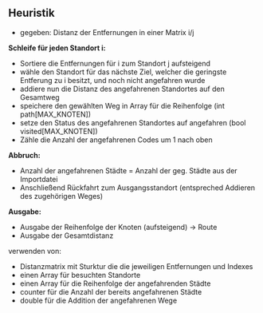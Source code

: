 ## Heuristik
* gegeben: Distanz der Entfernungen in einer Matrix i/j

**Schleife für jeden Standort i:**

* Sortiere die Entfernungen für i zum Standort j aufsteigend
* wähle den Standort für das nächste Ziel, welcher die geringste Entferung zu i besitzt, und noch nicht angefahren wurde
* addiere nun die Distanz des angefahrenen Standortes auf den Gesamtweg
* speichere den gewählten Weg in Array für die Reihenfolge (int path[MAX_KNOTEN])
* setze den Status des angefahrenen Standortes auf angefahren (bool visited[MAX_KNOTEN])
* Zähle die Anzahl der angefahrenen Codes um 1 nach oben

**Abbruch:**

* Anzahl der angefahrenen Städte = Anzahl der geg. Städte aus der Importdatei
* Anschließend Rückfahrt zum Ausgangsstandort (entspreched Addieren des zugehörigen Weges)

**Ausgabe:**

* Ausgabe der Reihenfolge der Knoten (aufsteigend) -> Route
* Ausgabe der Gesamtdistanz

verwenden von:
* Distanzmatrix mit Sturktur die die  jeweiligen Entfernungen und Indexes
* einen Array für besuchten Standorte
* einen Array für die Reihenfolge der angefahrenden Städte
* counter für die Anzahl der bereits angefahrenen Städte
* double für die Addition der angefahrenen Wege
